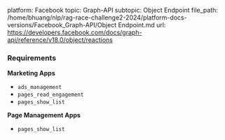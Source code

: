 platform: Facebook
topic: Graph-API
subtopic: Object Endpoint
file_path: /home/bhuang/nlp/rag-race-challenge2-2024/platform-docs-versions/Facebook_Graph-API/Object Endpoint.md
url: https://developers.facebook.com/docs/graph-api/reference/v18.0/object/reactions

### Requirements

**Marketing Apps**

* `ads_management`
* `pages_read_engagement`
* `pages_show_list`

**Page Management Apps**

* `pages_show_list`